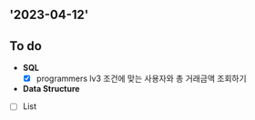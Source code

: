 ## '2023-04-12'

## To do
+ **SQL**
  + [x] programmers lv3 조건에 맞는 사용자와 총 거래금액 조회하기

+ **Data Structure**
+ [ ] List 
  
